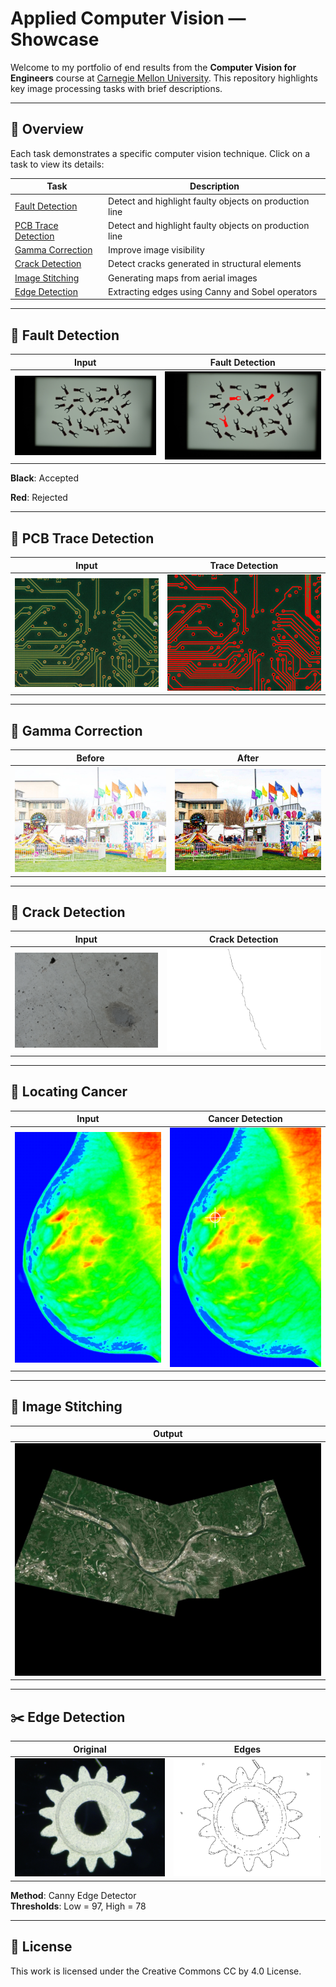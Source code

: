 # Applied Computer Vision — Showcase

Welcome to my portfolio of end results from the **Computer Vision for Engineers** course at [Carnegie Mellon University](https://www.cmu.edu). This repository highlights key image processing tasks with brief descriptions.

---

## 🧠 Overview

Each task demonstrates a specific computer vision technique. Click on a task to view its details:

| Task | Description |
|------|-------------|
| [Fault Detection](#fault-detection) | Detect and highlight faulty objects on production line |
| [PCB Trace Detection](#trace-detection) | Detect and highlight faulty objects on production line |
| [Gamma Correction](#gamma-correction) | Improve image visibility |
| [Crack Detection](#crack-detection) | Detect cracks generated in structural elements |
| [Image Stitching](#image-stitching) | Generating maps from aerial images |
| [Edge Detection](#edge-detection) | Extracting edges using Canny and Sobel operators |

---

## 🎯 Fault Detection

| Input | Fault Detection |
|----------------|------------------|
| ![Original](images/fault_detection/spade-terminal.png) | ![Detected](images/fault_detection/result.png) |

**Black**: Accepted

**Red**: Rejected

---

## 🎯 PCB Trace Detection

| Input | Trace Detection |
|----------------|------------------|
| ![Before](images/trace_detection/circuit.png) | ![After](images/trace_detection/circuit_output.png) |

---

## 🧹 Gamma Correction

| Before | After |
|--------|-------|
| ![Input](images/gamma_correction/carnival.jpg) | ![Output](images/gamma_correction/carnival_gcorrected.jpg) |

---

## 🎯 Crack Detection
| Input | Crack Detection |
|----------------|------------------|
| ![Before](images/crack_detection/wall1-original.png) | ![After](images/crack_detection/wall1-cracks.png) |

---

## 🎯 Locating Cancer

| Input | Cancer Detection |
|----------------|------------------|
| ![Before](images/locating_cancer/x-ray-new.png) | ![After](images/locating_cancer/x-ray-color.png) |

---

## 🧩 Image Stitching

| Output |
|------------------|
![Stitched](images/image_stitching/pittsburgh-stitched.jpg) |

---

## ✂️ Edge Detection

| Original | Edges |
|----------|-------|
| ![Original](images/edge_detection/gear.png) | ![Edges](images/edge_detection/gear-canny.png) |

**Method**: Canny Edge Detector  
**Thresholds**: Low = 97, High = 78

---

## 📜 License

This work is licensed under the Creative Commons CC by 4.0 License.